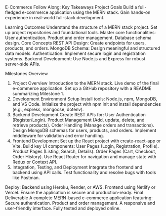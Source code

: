 E-Commerce Follow Along: Key Takeaways
Project Goals
Build a full-fledged e-commerce application using the MERN stack.
Gain hands-on experience in real-world full-stack development.

Learning Outcomes
Understand the structure of a MERN stack project.
Set up project repositories and foundational tools.
Master core functionalities:
User authentication.
Product and order management.
Database schema design.
Core Concepts
REST API Design: Create endpoints for users, products, and orders.
MongoDB Schema: Design meaningful and structured data models.
Authentication: Implement secure login and registration systems.
Backend Development: Use Node.js and Express for robust server-side APIs.

Milestones Overview
1. Project Overview
Introduction to the MERN stack.
Live demo of the final e-commerce application.
Set up a GitHub repository with a README summarizing Milestone 1.
2. Development Environment Setup
Install tools: Node.js, npm, MongoDB, and VS Code.
Initialize the project with npm init and install dependencies (e.g., express, mongoose, dotenv).
3. Backend Development
Create REST APIs for:
User Authentication (Register/Login).
Product Management (Add, update, delete, and retrieve products).
Order Handling (Manage orders and transactions).
Design MongoDB schemas for users, products, and orders.
Implement middleware for validation and error handling.
4. Frontend Development
Set up the React project with create-react-app or Vite.
Build key UI components:
User Pages (Login, Registration, Profile).
Product Pages (Listing, Search, Details).
Order Pages (Cart, Checkout, Order History).
Use React Router for navigation and manage state with Redux or Context API.
5. Integration, Testing, and Deployment
Integrate the frontend and backend using API calls.
Test functionality and resolve bugs with tools like Postman.

Deploy:
Backend using Heroku, Render, or AWS.
Frontend using Netlify or Vercel.
Ensure the application is secure and production-ready.
Final Deliverable
A complete MERN-based e-commerce application featuring:
Secure authentication.
Product and order management.
A responsive and user-friendly interface.
Fully tested and deployed online.













